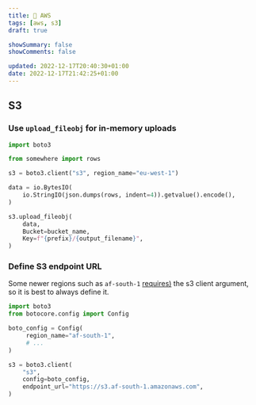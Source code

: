 ```yaml
---
title: 🌺 AWS
tags: [aws, s3]
draft: true

showSummary: false
showComments: false

updated: 2022-12-17T20:40:30+01:00
date: 2022-12-17T21:42:25+01:00
---
```


## S3

### Use `upload_fileobj` for in-memory uploads

```python
import boto3

from somewhere import rows

s3 = boto3.client("s3", region_name="eu-west-1")

data = io.BytesIO(
    io.StringIO(json.dumps(rows, indent=4)).getvalue().encode(),
)

s3.upload_fileobj(
    data,
    Bucket=bucket_name,
    Key=f"{prefix}/{output_filename}",
)
```

### Define S3 endpoint URL

Some newer regions such as `af-south-1` [requires)](https://github.com/boto/boto3/issues/2728) the s3 client argument, so it is best to always define it.

```python
import boto3
from botocore.config import Config

boto_config = Config(
	 region_name="af-south-1",
	 # ...
)

s3 = boto3.client(
	"s3",
	config=boto_config,
	endpoint_url="https://s3.af-south-1.amazonaws.com",
)
```
